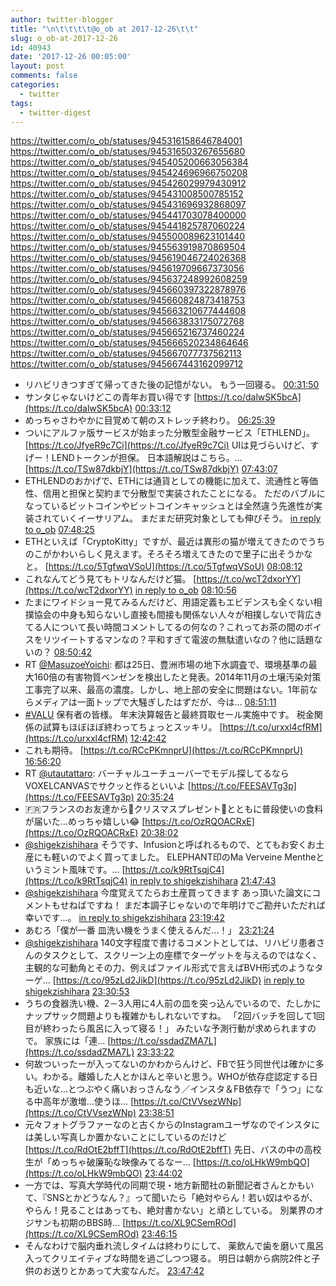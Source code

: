 ```yaml
---
author: twitter-blogger
title: "\n\t\t\t\t@o_ob at 2017-12-26\t\t"
slug: o_ob-at-2017-12-26
id: 40943
date: '2017-12-26 00:05:00'
layout: post
comments: false
categories:
  - twitter
tags:
  - twitter-digest
---
```


https://twitter.com/o_ob/statuses/945316158646784001 https://twitter.com/o_ob/statuses/945316503267655680 https://twitter.com/o_ob/statuses/945405200663056384 https://twitter.com/o_ob/statuses/945424696966750208 https://twitter.com/o_ob/statuses/945426029979430912 https://twitter.com/o_ob/statuses/945431008500785152 https://twitter.com/o_ob/statuses/945431696932868097 https://twitter.com/o_ob/statuses/945441703078400000 https://twitter.com/o_ob/statuses/945441825787060224 https://twitter.com/o_ob/statuses/945500089623101440 https://twitter.com/o_ob/statuses/945563919870869504 https://twitter.com/o_ob/statuses/945619046724026368 https://twitter.com/o_ob/statuses/945619709667373056 https://twitter.com/o_ob/statuses/945637248992608259 https://twitter.com/o_ob/statuses/945660397322878976 https://twitter.com/o_ob/statuses/945660824873418753 https://twitter.com/o_ob/statuses/945663210677444608 https://twitter.com/o_ob/statuses/945663833175072768 https://twitter.com/o_ob/statuses/945665216737460224 https://twitter.com/o_ob/statuses/945666520234864646 https://twitter.com/o_ob/statuses/945667077737562113 https://twitter.com/o_ob/statuses/945667443162099712  

*   リハビリきつすぎて帰ってきた後の記憶がない。 もう一回寝る。 [00:31:50](https://twitter.com/o_ob/statuses/945316158646784001)
*   サンタじゃないけどこの青年お買い得です [https://t.co/dalwSK5bcA](https://t.co/dalwSK5bcA) [00:33:12](https://twitter.com/o_ob/statuses/945316503267655680)
*   めっちゃさわやかに目覚めて朝のストレッチ終わり。 [06:25:39](https://twitter.com/o_ob/statuses/945405200663056384)
*   ついにアルファ版サービスが始まった分散型金融サービス「ETHLEND」。 [https://t.co/JfyeR9c7Ci](https://t.co/JfyeR9c7Ci) UIは見づらいけど、すげー！LENDトークンが担保。 日本語解説はこちら。… [https://t.co/TSw87dkbjY](https://t.co/TSw87dkbjY) [07:43:07](https://twitter.com/o_ob/statuses/945424696966750208)
*   ETHLENDのおかげで、ETHには通貨としての機能に加えて、流通性と等価性、信用と担保と契約まで分散型で実装されたことになる。 ただのバブルになっているビットコインやビットコインキャッシュとは全然違う先進性が実装されていくイーサリアム。 まだまだ研究対象としても伸びそう。 [in reply to o_ob](https://twitter.com/o_ob/statuses/945424696966750208) [07:48:25](https://twitter.com/o_ob/statuses/945426029979430912)
*   ETHといえば「CryptoKitty」ですが、最近は異形の猫が増えてきたのでうちのこがかわいらしく見えます。そろそろ増えてきたので里子に出そうかなと。 [https://t.co/5TgfwqVSoU](https://t.co/5TgfwqVSoU) [08:08:12](https://twitter.com/o_ob/statuses/945431008500785152)
*   これなんてどう見てもトリなんだけど猫。 [https://t.co/wcT2dxorYY](https://t.co/wcT2dxorYY) [in reply to o_ob](https://twitter.com/o_ob/statuses/945431008500785152) [08:10:56](https://twitter.com/o_ob/statuses/945431696932868097)
*   たまにワイドショー見てみるんだけど、用語定義もエビデンスも全くない相撲協会の中身も知らないし直接も間接も関係ない人々が相撲しないで背広きてる人について長い時間コメントしてるの何なの？これってお茶の間のボイスをリツイートするマンなの？平和すぎて電波の無駄遣いなの？他に話題ないの？ [08:50:42](https://twitter.com/o_ob/statuses/945441703078400000)
*   RT [@MasuzoeYoichi](https://twitter.com/MasuzoeYoichi): 都は25日、豊洲市場の地下水調査で、環境基準の最大160倍の有害物質ベンゼンを検出したと発表。2014年11月の土壌汚染対策工事完了以来、最高の濃度。しかし、地上部の安全に問題はない。1年前ならメディアは一面トップで大騒ぎしたはずだが、今は… [08:51:11](https://twitter.com/o_ob/statuses/945441825787060224)
*   [#VALU](https://twitter.com/search?q=%23VALU&src=hash) 保有者の皆様。 年末決算報告と最終買取セール実施中です。 税金関係の試算もほぼほぼ終わってちょっとスッキリ。 [https://t.co/urxxl4cfRM](https://t.co/urxxl4cfRM) [12:42:42](https://twitter.com/o_ob/statuses/945500089623101440)
*   これも期待。 [https://t.co/RCcPKmnprU](https://t.co/RCcPKmnprU) [16:56:20](https://twitter.com/o_ob/statuses/945563919870869504)
*   RT [@utautattaro](https://twitter.com/utautattaro): バーチャルユーチューバーでモデル探してるならVOXELCANVASでサクッと作るといいよ [https://t.co/FEESAVTg3p](https://t.co/FEESAVTg3p) [20:35:24](https://twitter.com/o_ob/statuses/945619046724026368)
*   🇫🇷フランスのお友達から🎅クリスマスプレゼント🎁とともに普段使いの食料が届いた…めっちゃ嬉しい😂 [https://t.co/OzRQOACRxE](https://t.co/OzRQOACRxE) [20:38:02](https://twitter.com/o_ob/statuses/945619709667373056)
*   [@shigekzishihara](https://twitter.com/shigekzishihara) そうです、Infusionと呼ばれるもので、とてもお安くお土産にも軽いのでよく買ってました。 ELEPHANT印のMa Verveine Mentheというミント風味です。… [https://t.co/k9RtTsqjC4](https://t.co/k9RtTsqjC4) [in reply to shigekzishihara](https://twitter.com/shigekzishihara/statuses/945620579951902720) [21:47:43](https://twitter.com/o_ob/statuses/945637248992608259)
*   [@shigekzishihara](https://twitter.com/shigekzishihara) 今度覚えてたらお土産買ってきます あっ頂いた論文にコメントもせねばですね！ まだ本調子じゃないので年明けでご勘弁いただれば幸いです...。 [in reply to shigekzishihara](https://twitter.com/shigekzishihara/statuses/945639392437088256) [23:19:42](https://twitter.com/o_ob/statuses/945660397322878976)
*   あむろ「僕が一番 皿洗い機をうまく使えるんだ...！」 [23:21:24](https://twitter.com/o_ob/statuses/945660824873418753)
*   [@shigekzishihara](https://twitter.com/shigekzishihara) 140文字程度で書けるコメントとしては、リハビリ患者さんのタスクとして、スクリーン上の座標でターゲットを与えるのではなく、主観的な可動角とその力、例えばファイル形式で言えばBVH形式のようなターゲ… [https://t.co/95zLd2JikD](https://t.co/95zLd2JikD) [in reply to shigekzishihara](https://twitter.com/shigekzishihara/statuses/945660936408383488) [23:30:53](https://twitter.com/o_ob/statuses/945663210677444608)
*   うちの食器洗い機、2－3人用に4人前の皿を突っ込んでいるので、たしかにナップサック問題よりも複雑かもしれないですね。 「2回バッチを回して1回目が終わったら風呂に入って寝る！」 みたいな予測行動が求められますので。 家族には「連… [https://t.co/ssdadZMA7L](https://t.co/ssdadZMA7L) [23:33:22](https://twitter.com/o_ob/statuses/945663833175072768)
*   何故ついったーが入ってないのかわからんけど、FBで狂う同世代は確かに多い。わかる。離婚した人とかほんと辛いと思う。WHOが依存症認定する日も近いな…とつぶやく痛いおっさんなう／インスタ＆FB依存で「うつ」になる中高年が激増…使うほ… [https://t.co/CtVVsezWNp](https://t.co/CtVVsezWNp) [23:38:51](https://twitter.com/o_ob/statuses/945665216737460224)
*   元々フォトグラファーなのと古くからのInstagramユーザなのでインスタには美しい写真しか置かないことにしているのだけど [https://t.co/RdOtE2bffT](https://t.co/RdOtE2bffT) 先日、バスの中の高校生が「めっちゃ破廉恥な映像みてるなー… [https://t.co/oLHkW9mbQO](https://t.co/oLHkW9mbQO) [23:44:02](https://twitter.com/o_ob/statuses/945666520234864646)
*   一方では、写真大学時代の同期で現・地方新聞社の新聞記者さんとかもいて、『SNSとかどうなん？』って聞いたら「絶対やらん！若い奴はやるが、やらん！見ることはあっても、絶対書かない」と頑としている。 別業界のオジサンも初期のBBS時… [https://t.co/XL9CSemROd](https://t.co/XL9CSemROd) [23:46:15](https://twitter.com/o_ob/statuses/945667077737562113)
*   そんなわけで脳内垂れ流しタイムは終わりにして、 薬飲んで歯を磨いて風呂入ってクリエイティブな時間を過ごしつつ寝る。 明日は朝から病院2件と子供のお送りとかあって大変なんだ。 [23:47:42](https://twitter.com/o_ob/statuses/945667443162099712)